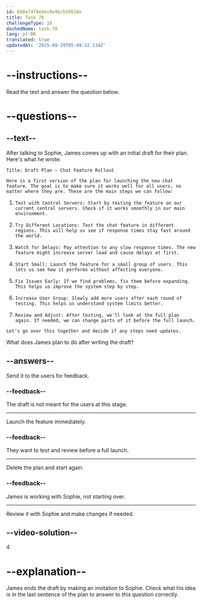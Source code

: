 ```yaml
---
id: 680a74f8edec0e48cb50628e
title: Task 78
challengeType: 19
dashedName: task-78
lang: pt-BR
translated: true
updatedAt: '2025-09-29T05:49:12.134Z'
---
```


<!-- READING -->

# --instructions--

Read the text and answer the question below.

# --questions--

## --text--

After talking to Sophie, James comes up with an initial draft for their plan. Here's what he wrote:

`Title: Draft Plan – Chat Feature Rollout`

`Here is a first version of the plan for launching the new chat feature. The goal is to make sure it works well for all users, no matter where they are. These are the main steps we can follow:`

1. `Test with Central Servers: Start by testing the feature on our current central servers. Check if it works smoothly in our main environment.`

2. `Try Different Locations: Test the chat feature in different regions. This will help us see if response times stay fast around the world.`

3. `Watch for Delays: Pay attention to any slow response times. The new feature might increase server load and cause delays at first.`

4. `Start Small: Launch the feature for a small group of users. This lets us see how it performs without affecting everyone.`

5. `Fix Issues Early: If we find problems, fix them before expanding. This helps us improve the system step by step.`

6. `Increase User Group: Slowly add more users after each round of testing. This helps us understand system limits better.`

7. `Review and Adjust: After testing, we'll look at the full plan again. If needed, we can change parts of it before the full launch.`

`Let's go over this together and decide if any steps need updates.`

What does James plan to do after writing the draft?

## --answers--

Send it to the users for feedback.

### --feedback--

The draft is not meant for the users at this stage.

---

Launch the feature immediately.

### --feedback--

They want to test and review before a full launch.

---

Delete the plan and start again.

### --feedback--

James is working with Sophie, not starting over.

---

Review it with Sophie and make changes if needed.

## --video-solution--

4

# --explanation--

James ends the draft by making an invitation to Sophie. Check what his idea is in the last sentence of the plan to answer to this question correctly.
